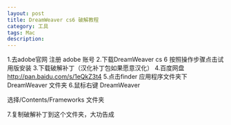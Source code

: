 ```yaml
---
layout: post
title: DreamWeaver cs6 破解教程
category: 工具
tags: Mac
description: 
---
```


1.去adobe官网 注册 adobe 账号
2.下载DreamWeaver cs 6  按照操作步骤点击试用版安装
3.下载破解补丁（汉化补丁包如果愿意汉化）
4.百度网盘 http://pan.baidu.com/s/1eQkZ3t4
5.点击finder 应用程序文件夹下  DreamWeaver 文件夹 
6.鼠标右键 DreamWeaver 

选择/Contents/Frameworks 文件夹

7.复制破解补丁到这个文件夹，大功告成